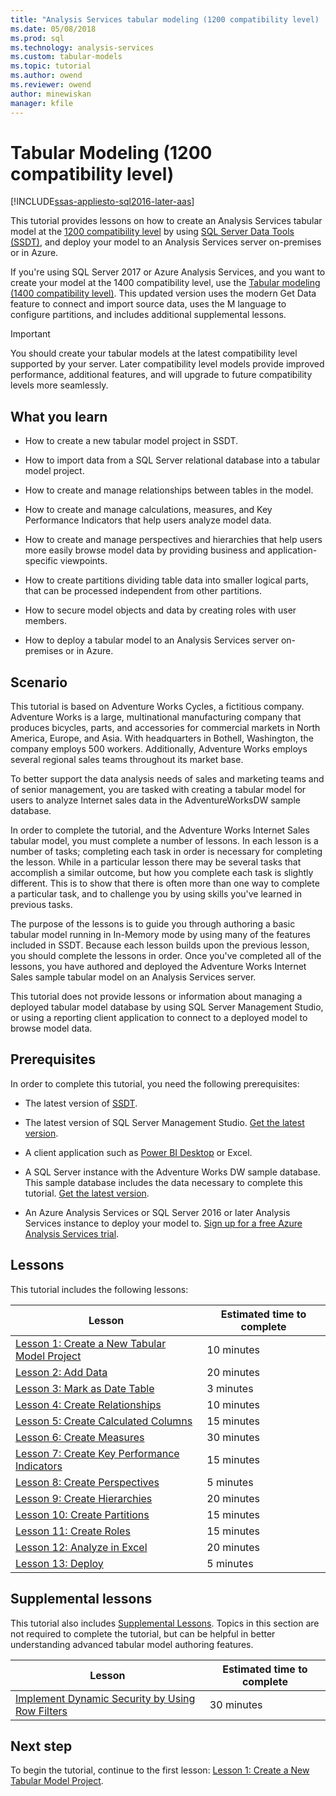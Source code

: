 ```yaml
---
title: "Analysis Services tabular modeling (1200 compatibility level) | Microsoft Docs"
ms.date: 05/08/2018
ms.prod: sql
ms.technology: analysis-services
ms.custom: tabular-models
ms.topic: tutorial
ms.author: owend
ms.reviewer: owend
author: minewiskan
manager: kfile
---
```

# Tabular Modeling (1200 compatibility level)
[!INCLUDE[ssas-appliesto-sql2016-later-aas](../includes/ssas-appliesto-sql2016-later-aas.md)]

This tutorial provides lessons on how to create an Analysis Services tabular model at the [1200 compatibility level](../analysis-services/tabular-models/compatibility-level-for-tabular-models-in-analysis-services.md) by using [SQL Server Data Tools (SSDT)](https://docs.microsoft.com/sql/ssdt/download-sql-server-data-tools-ssdt), and deploy your model to an Analysis Services server on-premises or in Azure.  
 
If you're using SQL Server 2017 or Azure Analysis Services, and you want to create your model at the 1400 compatibility level, use the [Tabular modeling (1400 compatibility level)](tutorial-tabular-1400/as-adventure-works-tutorial.md). This updated version uses the modern Get Data feature to connect and import source data, uses the M language to configure partitions, and includes additional supplemental lessons.

> [!IMPORTANT]
> You should create your tabular models at the latest compatibility level supported by your server. Later compatibility level models provide improved performance, additional features, and will upgrade to future compatibility levels more seamlessly.
 
  
## What you learn   
  
-   How to create a new tabular model project in SSDT.
  
-   How to import data from a SQL Server relational database into a tabular model project.  
  
-   How to create and manage relationships between tables in the model.  
  
-   How to create and manage calculations, measures, and Key Performance Indicators that help users analyze model data.  
  
-   How to create and manage perspectives and hierarchies that help users more easily browse model data by providing business and application-specific viewpoints.  
  
-   How to create partitions dividing table data into smaller logical parts, that can be processed independent from other partitions.  
  
-   How to secure model objects and data by creating roles with user members.  
  
-   How to deploy a tabular model to an Analysis Services server on-premises or in Azure.  
  
## Scenario  
This tutorial is based on Adventure Works Cycles, a fictitious company. Adventure Works is a large, multinational manufacturing company that produces  bicycles, parts, and accessories for commercial markets in North America, Europe, and Asia. With headquarters in Bothell, Washington, the company employs 500 workers. Additionally, Adventure Works employs several regional sales teams throughout its market base.  
  
To better support the data analysis needs of sales and marketing teams and of senior management, you are tasked with creating a tabular model for users to analyze Internet sales data in the AdventureWorksDW sample database.  
  
In order to complete the tutorial, and the Adventure Works Internet Sales tabular model, you must complete a number of lessons. In each lesson is a number of tasks; completing each task in order is necessary for completing the lesson. While in a particular lesson there may be several tasks that accomplish a similar outcome, but how you complete each task is slightly different. This is to show that there is often more than one way to complete a particular task, and to challenge you by using skills you've learned in previous tasks.  
  
The purpose of the lessons is to guide you through authoring a basic tabular model running in In-Memory mode by using many of the features included in SSDT. Because each lesson builds upon the previous lesson, you should complete the lessons in order. Once you've completed all of the lessons, you have authored and deployed the Adventure Works Internet Sales sample tabular model on an Analysis Services server.  
  
This tutorial does not provide lessons or information about managing a deployed tabular model database by using SQL Server Management Studio, or using a reporting client application to connect to a deployed model to browse model data.  
  
## Prerequisites  
In order to complete this tutorial, you need the following prerequisites:  
  
-   The latest version of [SSDT](../ssdt/download-sql-server-data-tools-ssdt.md).

-   The latest version of SQL Server Management Studio. [Get the latest version](https://docs.microsoft.com/sql/ssms/download-sql-server-management-studio-ssms). 
  
-   A client application such as [Power BI Desktop](https://powerbi.microsoft.com/desktop/) or Excel.    
  
-   A SQL Server instance with the Adventure Works DW sample database. This sample database includes the data necessary to complete this tutorial. [Get the latest version](https://github.com/Microsoft/sql-server-samples/releases/tag/adventureworks).  
  

-   An Azure Analysis Services or SQL Server 2016 or later Analysis Services instance to deploy your model to. [Sign up for a free Azure Analysis Services trial](https://azure.microsoft.com/services/analysis-services/).
  
## Lessons  
This tutorial includes the following lessons:  
  
|Lesson|Estimated time to complete|  
|----------|------------------------------|  
|[Lesson 1: Create a New Tabular Model Project](../analysis-services/lesson-1-create-a-new-tabular-model-project.md)|10 minutes|  
|[Lesson 2: Add Data](../analysis-services/lesson-2-add-data.md)|20 minutes|  
|[Lesson 3: Mark as Date Table](../analysis-services/lesson-3-mark-as-date-table.md)|3 minutes|  
|[Lesson 4: Create Relationships](../analysis-services/lesson-4-create-relationships.md)|10 minutes|  
|[Lesson 5: Create Calculated Columns](../analysis-services/lesson-5-create-calculated-columns.md)|15 minutes|
|[Lesson 6: Create Measures](../analysis-services/lesson-6-create-measures.md)|30 minutes|  
|[Lesson 7: Create Key Performance Indicators](../analysis-services/lesson-7-create-key-performance-indicators.md)|15 minutes|  
|[Lesson 8: Create Perspectives](../analysis-services/lesson-8-create-perspectives.md)|5 minutes|  
|[Lesson 9: Create Hierarchies](../analysis-services/lesson-9-create-hierarchies.md)|20 minutes|  
|[Lesson 10: Create Partitions](../analysis-services/lesson-10-create-partitions.md)|15 minutes|  
|[Lesson 11: Create Roles](../analysis-services/lesson-11-create-roles.md)|15 minutes|  
|[Lesson 12: Analyze in Excel](../analysis-services/lesson-12-analyze-in-excel.md)|20 minutes| 
|[Lesson 13: Deploy](../analysis-services/lesson-13-deploy.md)|5 minutes|  
  
## Supplemental lessons  
This tutorial also includes [Supplemental Lessons](http://msdn.microsoft.com/library/2018456f-b4a6-496c-89fb-043c62d8b82e). Topics in this section are not required to complete the tutorial, but can be helpful in better understanding advanced tabular model authoring features.  
  
|Lesson|Estimated time to complete|  
|----------|------------------------------|  
|[Implement Dynamic Security by Using Row Filters](../analysis-services/supplemental-lesson-implement-dynamic-security-by-using-row-filters.md)|30 minutes|  

  
## Next step  
To begin the tutorial, continue to the first lesson: [Lesson 1: Create a New Tabular Model Project](../analysis-services/lesson-1-create-a-new-tabular-model-project.md).  
  
  
  

